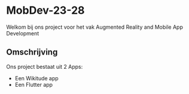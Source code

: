 # MobDev-23-28
Welkom bij ons project voor het vak Augmented Reality and Mobile App Development
## Omschrijving
Ons project bestaat uit 2 Apps: <br>
- Een Wikitude app
- Een Flutter app


